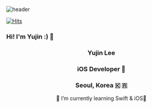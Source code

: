 ![header](https://capsule-render.vercel.app/api?type=waving&color=ACF1E5&height=300&section=header&text=YUJINNEE&fontSize=80)

[![Hits](https://hits.seeyoufarm.com/api/count/incr/badge.svg?url=https%3A%2F%2Fgithub.com%2Fyujinnee&count_bg=%23DED0FF&title_bg=%239E9E9E&icon=&icon_color=%23E7E7E7&title=hits&edge_flat=false)](https://hits.seeyoufarm.com)

### Hi! I'm Yujin :) 👋 

<h3 align='center'> Yujin Lee </h3>
<h3 align='center'> iOS Developer  </h3>
<h3 align='center'> Seoul, Korea 🇰 🇷</h3>


<center>🌱 I’m currently learning Swift & iOS</center>

